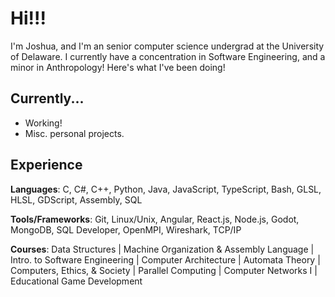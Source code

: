 # Hi!!!
I'm Joshua, and I'm an senior computer science undergrad at the University of Delaware. I currently have a concentration in Software Engineering, and a minor in Anthropology! Here's what I've been doing!

## Currently...
- Working!
- Misc. personal projects.

## Experience
**Languages**: C, C#, C++, Python, Java, JavaScript, TypeScript, Bash, GLSL, HLSL, GDScript, Assembly, SQL

**Tools/Frameworks**: Git, Linux/Unix, Angular, React.js, Node.js, Godot, MongoDB, SQL Developer, OpenMPI, Wireshark, TCP/IP

**Courses**: Data Structures | Machine Organization & Assembly Language | Intro. to Software Engineering | Computer Architecture | Automata Theory | Computers, Ethics, & Society | Parallel Computing | Computer Networks I | Educational Game Development
